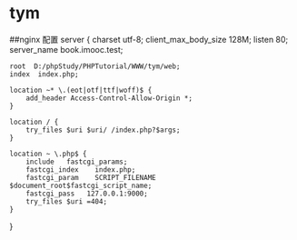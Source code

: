 # tym
##nginx 配置
server {
    charset utf-8;
    client_max_body_size 128M;
    listen 80;
    server_name book.imooc.test;

    root  D:/phpStudy/PHPTutorial/WWW/tym/web;
    index  index.php;

    location ~* \.(eot|otf|ttf|woff)$ {
       	add_header Access-Control-Allow-Origin *;
    }

    location / {
        try_files $uri $uri/ /index.php?$args;
    }

    location ~ \.php$ {
        include   fastcgi_params;
        fastcgi_index    index.php;
        fastcgi_param    SCRIPT_FILENAME    $document_root$fastcgi_script_name;
        fastcgi_pass   127.0.0.1:9000;
        try_files $uri =404;
    }

}
